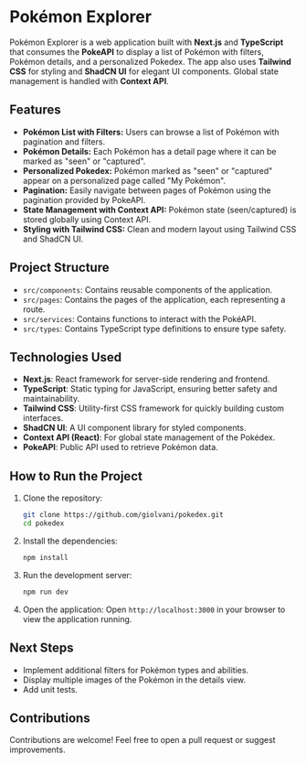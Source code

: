 # Pokémon Explorer

Pokémon Explorer is a web application built with **Next.js** and **TypeScript** that consumes the **PokeAPI** to display a list of Pokémon with filters, Pokémon details, and a personalized Pokedex. The app also uses **Tailwind CSS** for styling and **ShadCN UI** for elegant UI components. Global state management is handled with **Context API**.

## Features

- **Pokémon List with Filters:** Users can browse a list of Pokémon with pagination and filters.
- **Pokémon Details:** Each Pokémon has a detail page where it can be marked as "seen" or "captured".
- **Personalized Pokedex:** Pokémon marked as "seen" or "captured" appear on a personalized page called "My Pokémon".
- **Pagination:** Easily navigate between pages of Pokémon using the pagination provided by PokeAPI.
- **State Management with Context API:** Pokémon state (seen/captured) is stored globally using Context API.
- **Styling with Tailwind CSS:** Clean and modern layout using Tailwind CSS and ShadCN UI.

## Project Structure

- `src/components`: Contains reusable components of the application.
- `src/pages`: Contains the pages of the application, each representing a route.
- `src/services`: Contains functions to interact with the PokéAPI.
- `src/types`: Contains TypeScript type definitions to ensure type safety.

## Technologies Used

- **Next.js**: React framework for server-side rendering and frontend.
- **TypeScript**: Static typing for JavaScript, ensuring better safety and maintainability.
- **Tailwind CSS**: Utility-first CSS framework for quickly building custom interfaces.
- **ShadCN UI**: A UI component library for styled components.
- **Context API (React)**: For global state management of the Pokédex.
- **PokeAPI**: Public API used to retrieve Pokémon data.

## How to Run the Project

1. Clone the repository:

   ```bash
   git clone https://github.com/giolvani/pokedex.git
   cd pokedex
   ```

2. Install the dependencies:

   ```bash
   npm install
   ```

3. Run the development server:

   ```bash
   npm run dev
   ```

4. Open the application:
   Open `http://localhost:3000` in your browser to view the application running.

## Next Steps

- Implement additional filters for Pokémon types and abilities.
- Display multiple images of the Pokémon in the details view.
- Add unit tests.

## Contributions

Contributions are welcome! Feel free to open a pull request or suggest improvements.
